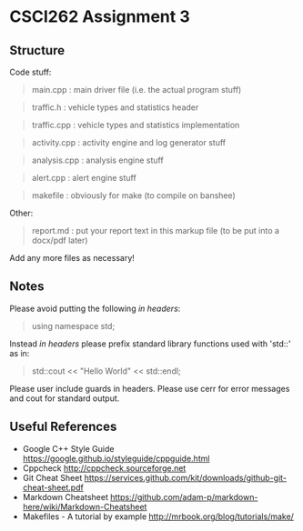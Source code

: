 # CSCI262 Assignment 3

## Structure

Code stuff:

>main.cpp     : main driver file (i.e. the actual program stuff)

>traffic.h    : vehicle types and statistics header

>traffic.cpp  : vehicle types and statistics implementation

>activity.cpp : activity engine and log generator stuff

>analysis.cpp : analysis engine stuff

>alert.cpp    : alert engine stuff

>makefile     : obviously for make (to compile on banshee)

Other:

>report.md    : put your report text in this markup file (to be put into a docx/pdf later)

Add any more files as necessary!

## Notes

Please avoid putting the following *in headers*:

>using namespace std;

Instead *in headers* please prefix standard library functions used with 'std::' as in:

>std::cout << "Hello World" << std::endl;

Please user include guards in headers.
Please use cerr for error messages and cout for standard output.

## Useful References

* Google C++ Style Guide https://google.github.io/styleguide/cppguide.html
* Cppcheck http://cppcheck.sourceforge.net
* Git Cheat Sheet https://services.github.com/kit/downloads/github-git-cheat-sheet.pdf
* Markdown Cheatsheet https://github.com/adam-p/markdown-here/wiki/Markdown-Cheatsheet
* Makefiles - A tutorial by example http://mrbook.org/blog/tutorials/make/
